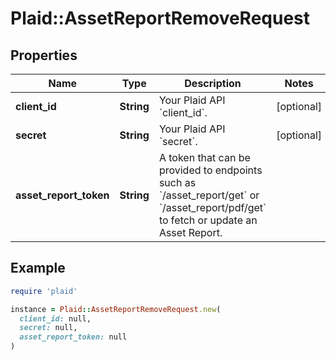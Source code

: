 # Plaid::AssetReportRemoveRequest

## Properties

| Name | Type | Description | Notes |
| ---- | ---- | ----------- | ----- |
| **client_id** | **String** | Your Plaid API &#x60;client_id&#x60;. | [optional] |
| **secret** | **String** | Your Plaid API &#x60;secret&#x60;. | [optional] |
| **asset_report_token** | **String** | A token that can be provided to endpoints such as &#x60;/asset_report/get&#x60; or &#x60;/asset_report/pdf/get&#x60; to fetch or update an Asset Report. |  |

## Example

```ruby
require 'plaid'

instance = Plaid::AssetReportRemoveRequest.new(
  client_id: null,
  secret: null,
  asset_report_token: null
)
```

